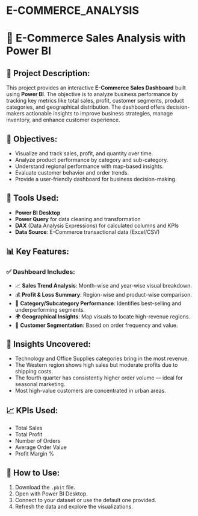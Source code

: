 # E-COMMERCE_ANALYSIS

# 🛒 E-Commerce Sales Analysis with Power BI

## 📄 Project Description:

This project provides an interactive **E-Commerce Sales Dashboard** built using **Power BI**. The objective is to analyze business performance by tracking key metrics like total sales, profit, customer segments, product categories, and geographical distribution. The dashboard offers decision-makers actionable insights to improve business strategies, manage inventory, and enhance customer experience.


## 🎯 Objectives:

* Visualize and track sales, profit, and quantity over time.
* Analyze product performance by category and sub-category.
* Understand regional performance with map-based insights.
* Evaluate customer behavior and order trends.
* Provide a user-friendly dashboard for business decision-making.


## 🧰 Tools Used:

* **Power BI Desktop**
* **Power Query** for data cleaning and transformation
* **DAX** (Data Analysis Expressions) for calculated columns and KPIs
* **Data Source**: E-Commerce transactional data (Excel/CSV)


## 📊 Key Features:

### ✅ Dashboard Includes:

* 📈 **Sales Trend Analysis**: Month-wise and year-wise visual breakdown.
* 💰 **Profit & Loss Summary**: Region-wise and product-wise comparison.
* 🧩 **Category/Subcategory Performance**: Identifies best-selling and underperforming segments.
* 🌍 **Geographical Insights**: Map visuals to locate high-revenue regions.
* 👥 **Customer Segmentation**: Based on order frequency and value.


## 🧠 Insights Uncovered:

* Technology and Office Supplies categories bring in the most revenue.
* The Western region shows high sales but moderate profits due to shipping costs.
* The fourth quarter has consistently higher order volume — ideal for seasonal marketing.
* Most high-value customers are concentrated in urban areas.
  

## 📈 KPIs Used:

* Total Sales
* Total Profit
* Number of Orders
* Average Order Value
* Profit Margin %



## 🚀 How to Use:

1. Download the `.pbit` file.
2. Open with Power BI Desktop.
3. Connect to your dataset or use the default one provided.
4. Refresh the data and explore the visualizations.

